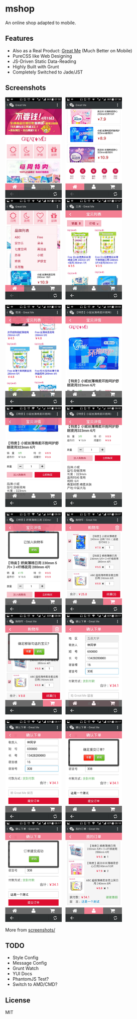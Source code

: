 # mshop

An online shop adapted to mobile.

## Features

- Also as a Real Product: [Great Me](http://greatme.org) (Much Better on Mobile)
- PureCSS like Web Designing
- JS-Driven Static Data-Reading
- Highly Built with Grunt
- Completely Switched to Jade/JST

## Screenshots

<img width="180" src="screenshots/Screenshot_2014-04-13-07-55-21.jpeg"> &nbsp; <img width="180" src="screenshots/Screenshot_2014-04-13-07-56-07.jpeg"> &nbsp; <img width="180" src="screenshots/Screenshot_2014-04-13-07-56-33.jpeg"> &nbsp; <img width="180" src="screenshots/Screenshot_2014-04-13-07-57-55.jpeg">

<img width="180" src="screenshots/Screenshot_2014-04-13-07-58-36.jpeg"> &nbsp; <img width="180" src="screenshots/Screenshot_2014-04-13-08-03-28.jpeg"> &nbsp; <img width="180" src="screenshots/Screenshot_2014-04-13-08-03-41.jpeg"> &nbsp; <img width="180" src="screenshots/Screenshot_2014-04-13-08-03-47.jpeg">

<img width="180" src="screenshots/Screenshot_2014-04-13-08-05-10.jpeg"> &nbsp; <img width="180" src="screenshots/Screenshot_2014-04-13-08-07-54.jpeg"> &nbsp; <img width="180" src="screenshots/Screenshot_2014-04-13-08-08-42.jpeg"> &nbsp; <img width="180" src="screenshots/Screenshot_2014-04-13-08-17-16.jpeg">

<img width="180" src="screenshots/Screenshot_2014-04-13-08-17-27.jpeg"> &nbsp; <img width="180" src="screenshots/Screenshot_2014-04-13-08-17-49.jpeg"> &nbsp; <img width="180" src="screenshots/Screenshot_2014-04-13-08-17-57.jpeg"> &nbsp; <img width="180" src="screenshots/Screenshot_2014-04-13-08-18-04.jpeg">

More from [screenshots/](screenshots/)

## TODO

- Style Config
- Message Config
- Grunt Watch
- YUI Docs
- PhantomJS Test?
- Switch to AMD/CMD?

## License

MIT

